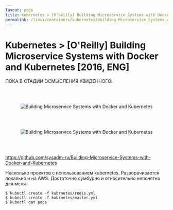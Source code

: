 ```yaml
---
layout: page
title: Kubernetes > [O'Reilly] Building Microservice Systems with Docker and Kubernetes [2016, ENG]
permalink: /linux/containers/kubernetes/Building_Microservice_Systems_with_Docker_and_Kubernetes/
---
```


# Kubernetes > [O'Reilly] Building Microservice Systems with Docker and Kubernetes [2016, ENG]

ПОКА В СТАДИИ ОСМЫСЛЕНИЯ УВИДЕННОГО!

<br/><br/>

<div align="center">
    <img src="//files.sysadm.ru/img/linux/containers/kubernetes/Building_Microservice_Systems_with_Docker_and_Kubernetes/pic1.png" border="0" alt="Building Microservice Systems with Docker and Kubernetes">
</div>

<br/><br/>


<div align="center">
    <img src="//files.sysadm.ru/img/linux/containers/kubernetes/Building_Microservice_Systems_with_Docker_and_Kubernetes/pic2.png" border="0" alt="Building Microservice Systems with Docker and Kubernetes">
</div>

<br/><br/>


https://github.com/sysadm-ru/Building-Microservice-Systems-with-Docker-and-Kubernetes


Несколько проектов с использованием kubernetes. Разворачивается локально и на AWS. Достаточно сумбурно и относительно непонятно для меня.

    $ kubectl create -f kubrnetes/redis.yml
    $ kubectl create -f kubrnetes/mailer.yml
    $ kubectl get pods
